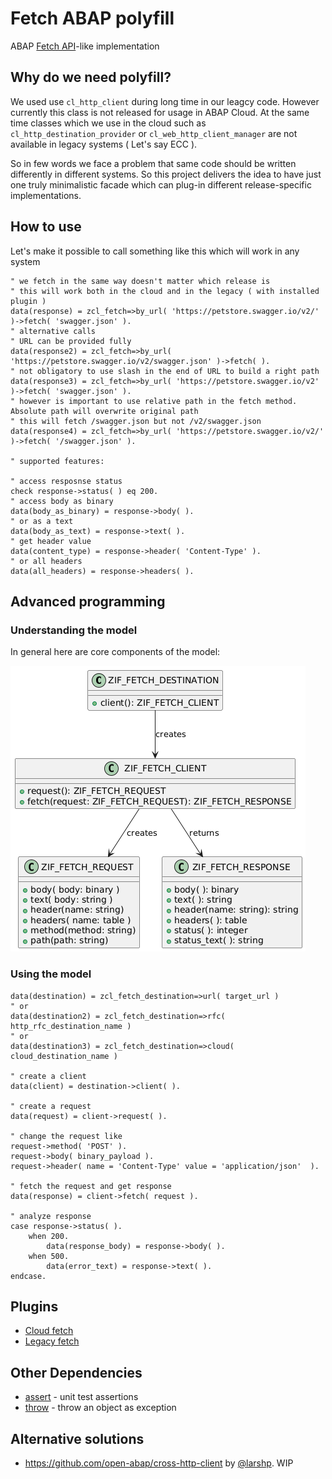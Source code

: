 # Fetch ABAP polyfill

ABAP [Fetch API](https://developer.mozilla.org/en-US/docs/Web/API/Fetch_API)-like implementation

## Why do we need polyfill?
We used use `cl_http_client` during long time in our leagcy code. However currently this class is not released for usage in ABAP Cloud. At the same time classes which we use in the cloud such as `cl_http_destination_provider` or `cl_web_http_client_manager` are not available in legacy systems ( Let's say ECC ).

So in few words we face a problem that same code should be written differently in different systems. So this project delivers the idea to have just one truly minimalistic facade which can plug-in different release-specific implementations.

## How to use

Let's make it possible to call something like this which will work in any system
```abap
" we fetch in the same way doesn't matter which release is
" this will work both in the cloud and in the legacy ( with installed plugin )
data(response) = zcl_fetch=>by_url( 'https://petstore.swagger.io/v2/' )->fetch( 'swagger.json' ).
" alternative calls
" URL can be provided fully
data(response2) = zcl_fetch=>by_url( 'https://petstore.swagger.io/v2/swagger.json' )->fetch( ).
" not obligatory to use slash in the end of URL to build a right path
data(response3) = zcl_fetch=>by_url( 'https://petstore.swagger.io/v2' )->fetch( 'swagger.json' ).
" however is important to use relative path in the fetch method. Absolute path will overwrite original path
" this will fetch /swagger.json but not /v2/swagger.json
data(response4) = zcl_fetch=>by_url( 'https://petstore.swagger.io/v2/' )->fetch( '/swagger.json' ).

" supported features:

" access resposnse status
check response->status( ) eq 200.
" access body as binary
data(body_as_binary) = response->body( ).
" or as a text
data(body_as_text) = response->text( ).
" get header value
data(content_type) = response->header( 'Content-Type' ).
" or all headers
data(all_headers) = response->headers( ).
```

## Advanced programming

### Understanding the model
In general here are core components of the model:

![](docs/puml/img/model.png)

### Using the model
```abap
data(destination) = zcl_fetch_destination=>url( target_url )
" or
data(destination2) = zcl_fetch_destination=>rfc( http_rfc_destination_name )
" or 
data(destination3) = zcl_fetch_destination=>cloud( cloud_destination_name )

" create a client
data(client) = destination->client( ).

" create a request
data(request) = client->request( ).

" change the request like
request->method( 'POST' ).
request->body( binary_payload ).
request->header( name = 'Content-Type' value = 'application/json'  ).

" fetch the request and get response
data(response) = client->fetch( request ).

" analyze response
case response->status( ).
    when 200.
        data(response_body) = response->body( ).
    when 500.
        data(error_text) = response->text( ).
endcase.

```

## Plugins
- [Cloud fetch](https://github.com/abapify/fetch-cloud)
- [Legacy fetch](https://github.com/abapify/fetch-legacy)


## Other Dependencies
- [assert](https://github.com/abapify/assert) - unit test assertions
- [throw](https://github.com/abapify/throw) - throw an object as exception

## Alternative solutions
- https://github.com/open-abap/cross-http-client by [@larshp](https://github.com/larshp). WIP

